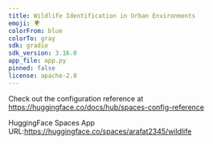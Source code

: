 ```yaml
---
title: Wildlife Identification in Urban Environments
emoji: 🌍
colorFrom: blue
colorTo: gray
sdk: gradio
sdk_version: 3.16.0
app_file: app.py
pinned: false
license: apache-2.0
---
```


Check out the configuration reference at https://huggingface.co/docs/hub/spaces-config-reference <br/>

HuggingFace Spaces App URL:https://huggingface.co/spaces/arafat2345/wildlife

